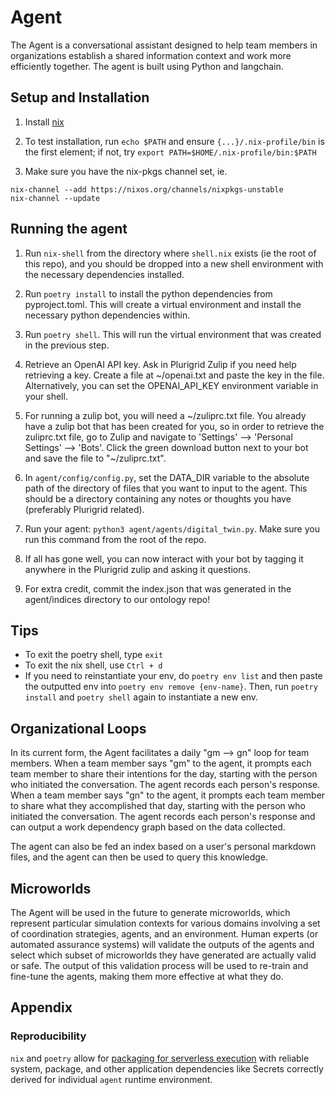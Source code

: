# Agent
The Agent is a conversational assistant designed to help team members in organizations establish a shared information context and work more efficiently together. The agent is built using Python and langchain.

## Setup and Installation

1. Install [nix](https://nixos.org/download.html#nix-install-macos)

2. To test installation, run `echo $PATH` and ensure `{...}/.nix-profile/bin` is the first element; if not, try `export PATH=$HOME/.nix-profile/bin:$PATH`

3. Make sure you have the nix-pkgs channel set, ie.

```
nix-channel --add https://nixos.org/channels/nixpkgs-unstable
nix-channel --update
```

## Running the agent

1. Run `nix-shell` from the directory where `shell.nix` exists (ie the root of this repo), and you should be dropped into a new shell environment with the necessary dependencies installed.

2. Run `poetry install` to install the python dependencies from pyproject.toml. This will create a virtual environment and install the necessary python dependencies within. 

3. Run `poetry shell`. This will run the virtual environment that was created in the previous step.

4. Retrieve an OpenAI API key. Ask in Plurigrid Zulip if you need help retrieving a key. Create a file at ~/openai.txt and paste the key in the file.
Alternatively, you can set the OPENAI_API_KEY environment variable in your shell.

5. For running a zulip bot, you will need a ~/zuliprc.txt file. You already have a zulip bot that has been created for you, so in order to retrieve the zuliprc.txt file, go to Zulip and navigate to 'Settings' --> 'Personal Settings' --> 'Bots'. Click the green download button next to your bot and save the file to "~/zuliprc.txt".

6. In `agent/config/config.py`, set the DATA_DIR variable to the absolute path of the  directory of files that you want to input to the agent. This should be a directory containing any notes or thoughts you have (preferably Plurigrid related).

7. Run your agent: `python3 agent/agents/digital_twin.py`. Make sure you run this command from the root of the repo. 

8. If all has gone well, you can now interact with your bot by tagging it anywhere in the Plurigrid zulip and asking it questions.

9. For extra credit, commit the index.json that was generated in the agent/indices directory to our ontology repo!

## Tips

- To exit the poetry shell, type `exit`
- To exit the nix shell, use `Ctrl + d`
- If you need to reinstantiate your env, do `poetry env list` and then paste the outputted env into `poetry env remove {env-name}`. Then, run `poetry install` and `poetry shell` again to instantiate a new env. 


## Organizational Loops

In its current form, the Agent facilitates a daily "gm --> gn" loop for team members. When a team member says "gm" to the agent, it prompts each team member to share their intentions for the day, starting with the person who initiated the conversation. The agent records each person's response. When a team member says "gn" to the agent, it prompts each team member to share what they accomplished that day, starting with the person who initiated the conversation. The agent records each person's response and can output a work dependency graph based on the data collected.

The agent can also be fed an index based on a user's personal markdown files, and the agent can then be used to query this knowledge.  

## Microworlds

The Agent will be used in the future to generate microworlds, which represent particular simulation contexts for various domains involving a set of coordination strategies, agents, and an environment. Human experts (or automated assurance systems) will validate the outputs of the agents and select which subset of microworlds they have generated are actually valid or safe. The output of this validation process will be used to re-train and fine-tune the agents, making them more effective at what they do.


## Appendix
### Reproducibility
`nix` and `poetry` allow for [packaging for serverless execution](https://github.com/bananaml/serverless-template) with reliable system, package, and other application dependencies like Secrets correctly derived for individual `agent` runtime environment.